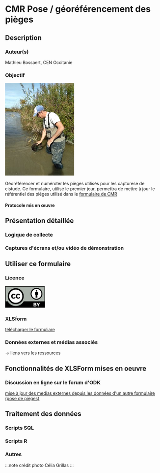 # CMR Pose / géoréférencement des pièges
## Description
### Auteur(s)
Mathieu Bossaert, CEN Occitanie
### Objectif
![pose de nasse](..//fichiers/cmr_cistude_emyde/images/Olivier_nasses_cgrillas.jpg)

Géoréférencer et numéroter les pièges utilisés pour les capturese de cistude.
Ce formulaire, utilisé le premier jour, permettra de mettre à jour le référentiel des pièges utilisé dans le [formulaire de CMR](cmr_tortues.md)
#### Protocole mis en œuvre

## Présentation détaillée
### Logique de collecte
### Captures d'écrans et/ou vidéo de démonstration

## Utiliser ce formulaire
### Licence
[![CC-BY](../fichiers/by.png)]((https://creativecommons.org/licenses/by/2.0/fr/))
### XLSform
[télécharger le formuliare](../fichiers/cmr_pose_pieges/CMR_Cistude_pose_pieges.xlsx)
### Données externes et médias associés
-> liens vers les ressources

## Fonctionnalités de XLSForm mises en oeuvre
### Discussion en ligne sur le forum d'ODK
[mise à jour des medias externes depuis les données d'un autre formulaire (pose de pièges)](https://forum.getodk.org/t/updating-external-datasets-from-another-forms-submissions-data-from-within-a-postgresql-database/37596)
## Traitement des données
### Scripts SQL
### Scripts R
### Autres
:::note crédit photo
Célia Grillas
:::